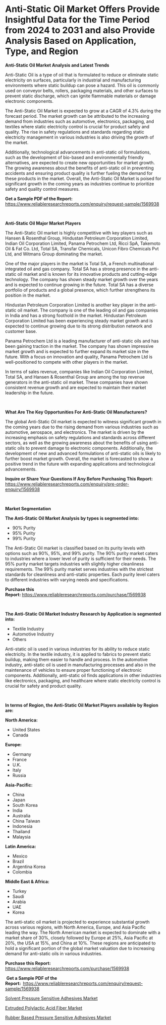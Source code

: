 <p><h1>Anti-Static Oil Market Offers Provide Insightful Data for the Time Period from 2024 to 2031 and also Provide Analysis Based on Application, Type, and Region</h1></p><p><strong>Anti-Static Oil Market Analysis and Latest Trends</strong></p>
<p><p>Anti-Static Oil is a type of oil that is formulated to reduce or eliminate static electricity on surfaces, particularly in industrial and manufacturing environments where static buildup can pose a hazard. This oil is commonly used on conveyor belts, rollers, packaging materials, and other surfaces to prevent static discharge, which can ignite flammable materials or damage electronic components.</p><p>The Anti-Static Oil Market is expected to grow at a CAGR of 4.3% during the forecast period. The market growth can be attributed to the increasing demand from industries such as automotive, electronics, packaging, and textiles where static electricity control is crucial for product safety and quality. The rise in safety regulations and standards regarding static electricity management in various industries is also driving the growth of the market.</p><p>Additionally, technological advancements in anti-static oil formulations, such as the development of bio-based and environmentally friendly alternatives, are expected to create new opportunities for market growth. The growing awareness about the benefits of anti-static oil in preventing accidents and ensuring product quality is further fueling the demand for these products in the market. Overall, the Anti-Static Oil Market is poised for significant growth in the coming years as industries continue to prioritize safety and quality control measures.</p></p>
<p><strong>Get a Sample PDF of the Report:&nbsp;</strong> <a href="https://www.reliableresearchreports.com/enquiry/request-sample/1569938">https://www.reliableresearchreports.com/enquiry/request-sample/1569938</a></p>
<p>&nbsp;</p>
<p><strong>Anti-Static Oil Major Market Players</strong></p>
<p><p>The Anti-Static Oil market is highly competitive with key players such as Hansen & Rosenthal Group, Hindustan Petroleum Corporation Limited, Indian Oil Corporation Limited, Panama Petrochem Ltd, Ricci SpA, Takemoto Oil & Fat Co. Ltd, Total SA, Transfar Chemicals, Unicon Fibro Chemicals Pvt Ltd, and Witmans Group dominating the market. </p><p>One of the major players in the market is Total SA, a French multinational integrated oil and gas company. Total SA has a strong presence in the anti-static oil market and is known for its innovative products and cutting-edge technology. The company has shown steady market growth over the years and is expected to continue growing in the future. Total SA has a diverse portfolio of products and a global presence, which further strengthens its position in the market.</p><p>Hindustan Petroleum Corporation Limited is another key player in the anti-static oil market. The company is one of the leading oil and gas companies in India and has a strong foothold in the market. Hindustan Petroleum Corporation Limited has been experiencing steady market growth and is expected to continue growing due to its strong distribution network and customer base.</p><p>Panama Petrochem Ltd is a leading manufacturer of anti-static oils and has been gaining traction in the market. The company has shown impressive market growth and is expected to further expand its market size in the future. With a focus on innovation and quality, Panama Petrochem Ltd is well-positioned to compete with other players in the market.</p><p>In terms of sales revenue, companies like Indian Oil Corporation Limited, Total SA, and Hansen & Rosenthal Group are among the top revenue generators in the anti-static oil market. These companies have shown consistent revenue growth and are expected to maintain their market leadership in the future.</p></p>
<p>&nbsp;</p>
<p><strong>What Are The Key Opportunities For Anti-Static Oil Manufacturers?</strong></p>
<p><p>The global Anti-Static Oil market is expected to witness significant growth in the coming years due to the rising demand from various industries such as automotive, aerospace, and electronics. The market is driven by the increasing emphasis on safety regulations and standards across different sectors, as well as the growing awareness about the benefits of using anti-static oils to prevent damage to electronic components. Additionally, the development of new and advanced formulations of anti-static oils is likely to further boost market growth. Overall, the market is forecasted to show a positive trend in the future with expanding applications and technological advancements.</p></p>
<p><strong>Inquire or Share Your Questions If Any Before Purchasing This Report:</strong> <a href="https://www.reliableresearchreports.com/enquiry/pre-order-enquiry/1569938">https://www.reliableresearchreports.com/enquiry/pre-order-enquiry/1569938</a></p>
<p>&nbsp;</p>
<p><strong>Market Segmentation</strong></p>
<p><strong>The Anti-Static Oil Market Analysis by types is segmented into:</strong></p>
<p><ul><li>90% Purity</li><li>95% Purity</li><li>99% Purity</li></ul></p>
<p><p>The Anti-Static Oil market is classified based on its purity levels with options such as 90%, 95%, and 99% purity. The 90% purity market caters to industries where a lower level of purity is sufficient for their needs. The 95% purity market targets industries with slightly higher cleanliness requirements. The 99% purity market serves industries with the strictest standards for cleanliness and anti-static properties. Each purity level caters to different industries with varying needs and specifications.</p></p>
<p><strong>Purchase this Report:&nbsp;</strong><a href="https://www.reliableresearchreports.com/purchase/1569938">https://www.reliableresearchreports.com/purchase/1569938</a></p>
<p>&nbsp;</p>
<p><strong>The Anti-Static Oil Market Industry Research by Application is segmented into:</strong></p>
<p><ul><li>Textile Industry</li><li>Automotive Industry</li><li>Others</li></ul></p>
<p><p>Anti-static oil is used in various industries for its ability to reduce static electricity. In the textile industry, it is applied to fabrics to prevent static buildup, making them easier to handle and process. In the automotive industry, anti-static oil is used in manufacturing processes and also in the maintenance of vehicles to ensure proper functioning of electronic components. Additionally, anti-static oil finds applications in other industries like electronics, packaging, and healthcare where static electricity control is crucial for safety and product quality.</p></p>
<p>&nbsp;</p>
<p><strong>In terms of Region, the Anti-Static Oil Market Players available by Region are:</strong></p>
<p>
    <p> <strong> North America: </strong>
        <ul>
            <li>United States</li>
            <li>Canada</li>
        </ul>
        </p> 
    <p> <strong> Europe: </strong>
        <ul>
            <li>Germany</li>
            <li>France</li>
            <li>U.K.</li>
            <li>Italy</li>
            <li>Russia</li>
        </ul>
        </p> 
    <p> <strong> Asia-Pacific: </strong>
        <ul>
            <li>China</li>
            <li>Japan</li>
            <li>South Korea</li>
            <li>India</li>
            <li>Australia</li>
            <li>China Taiwan</li>
            <li>Indonesia</li>
            <li>Thailand</li>
            <li>Malaysia</li>
        </ul>
        </p> 
    <p> <strong> Latin America: </strong>
        <ul>
            <li>Mexico</li>
            <li>Brazil</li>
            <li>Argentina Korea</li>
            <li>Colombia</li>
        </ul>
        </p> 
    <p> <strong> Middle East & Africa: </strong>
        <ul>
            <li>Turkey</li>
            <li>Saudi</li>
            <li>Arabia</li>
            <li>UAE</li>
            <li>Korea</li>
        </ul>
    </p>
    </p>
<p><p>The anti-static oil market is projected to experience substantial growth across various regions, with North America, Europe, and Asia Pacific leading the way. The North American market is expected to dominate with a market share of 30%, closely followed by Europe at 25%, Asia Pacific at 20%, the USA at 15%, and China at 10%. These regions are anticipated to hold a significant portion of the global market valuation due to increasing demand for anti-static oils in various industries.</p></p>
<p><strong>Purchase this Report: </strong><a href="https://www.reliableresearchreports.com/purchase/1569938">https://www.reliableresearchreports.com/purchase/1569938</a></p>
<p>&nbsp;<strong>Get a Sample PDF of the Report:&nbsp;&nbsp;</strong><a href="https://www.reliableresearchreports.com/enquiry/request-sample/1569938">https://www.reliableresearchreports.com/enquiry/request-sample/1569938</a></p>
<p><strong></strong></p>
<p><p><a href="https://github.com/guneycigdem35/Market-Research-Report-List-2/blob/main/solvent-pressure-sensitive-adhesives-market.md">Solvent Pressure Sensitive Adhesives Market</a></p><p><a href="https://github.com/Paul14Anderson63/Market-Research-Report-List-3/blob/main/extruded-polylactic-acid-fiber-market.md">Extruded Polylactic Acid Fiber Market</a></p><p><a href="https://github.com/bentleemidoriestelle7o/Market-Research-Report-List-1/blob/main/rubber-based-pressure-sensitive-adhesives-market.md">Rubber Based Pressure Sensitive Adhesives Market</a></p></p>